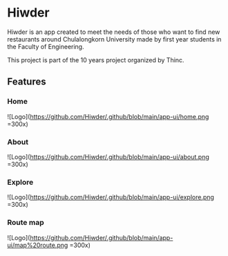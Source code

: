 # Hiwder

Hiwder is an app created to meet the needs of those who want to find new restaurants around Chulalongkorn University made by first year students in the Faculty of Engineering. 

This project is part of the 10 years project organized by Thinc.

## Features

### Home
![Logo](https://github.com/Hiwder/.github/blob/main/app-ui/home.png =300x)

### About
![Logo](https://github.com/Hiwder/.github/blob/main/app-ui/about.png =300x)

### Explore
![Logo](https://github.com/Hiwder/.github/blob/main/app-ui/explore.png =300x)

### Route map
![Logo](https://github.com/Hiwder/.github/blob/main/app-ui/map%20route.png =300x)
